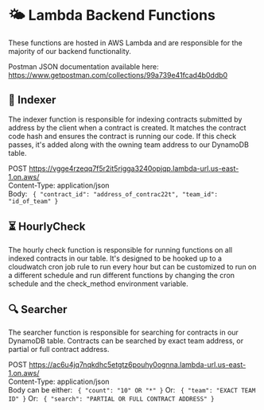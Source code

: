 # 🌤️ Lambda Backend Functions
These functions are hosted in AWS Lambda and are responsible for the majority of our backend functionality.

Postman JSON documentation available here:
https://www.getpostman.com/collections/99a739e41fcad4b0ddb0

## 📜 Indexer
The indexer function is responsible for indexing contracts submitted by address
by the client when a contract is created. It matches the contract code hash and ensures
the contract is running our code. If this check passes, it's added along with the owning team address
to our DynamoDB table.

POST https://vgge4rzeqq7f5r2it5rigga3240opjqp.lambda-url.us-east-1.on.aws/
<br>Content-Type: application/json
<br>Body: ```
{
"contract_id": "address_of_contrac22t",
"team_id": "id_of_team"
}```

## ⏳ HourlyCheck
The hourly check function is responsible for running functions on all indexed contracts
in our table. It's designed to be hooked up to a cloudwatch cron job rule to run every hour
but can be customized to run on a different schedule and run different functions by changing the cron schedule and 
the check_method environment variable.

## 🔍 Searcher
The searcher function is responsible for searching for contracts in our DynamoDB table.
Contracts can be searched by exact team address, or partial or full contract address.

POST https://ac6u4jq7nqkdhc5etgtz6pouhy0ognna.lambda-url.us-east-1.on.aws/
<br>Content-Type: application/json
<br>Body can be either: ```
{
"count": "10" OR "*"
}```
Or: ```
{
"team": "EXACT TEAM ID"
}```
Or: ```
{
"search": "PARTIAL OR FULL CONTRACT ADDRESS"
}```


